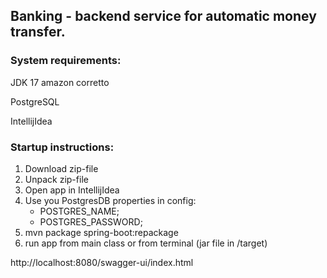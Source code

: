## Banking - backend service for automatic money transfer.

### System requirements:
JDK 17 amazon corretto  

PostgreSQL

IntellijIdea

### Startup instructions:
1. Download zip-file
2. Unpack zip-file
3. Open app in IntellijIdea
4. Use you PostgresDB properties in config:
   - POSTGRES_NAME; 
   - POSTGRES_PASSWORD;
5. mvn package spring-boot:repackage
6. run app from main class or from terminal (jar file in /target)

http://localhost:8080/swagger-ui/index.html